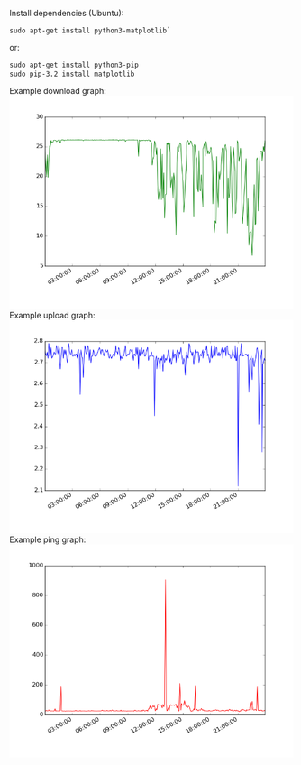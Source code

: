 Install dependencies (Ubuntu):

	sudo apt-get install python3-matplotlib`

or:

	sudo apt-get install python3-pip
	sudo pip-3.2 install matplotlib

Example download graph:
![DownloadGraph](download.png?raw=true "Upload Graph")
Example upload graph:
![UploadGraph](upload.png?raw=true "Upload Graph")
Example ping graph:
![PingGraph](ping.png?raw=true "Ping Graph")
